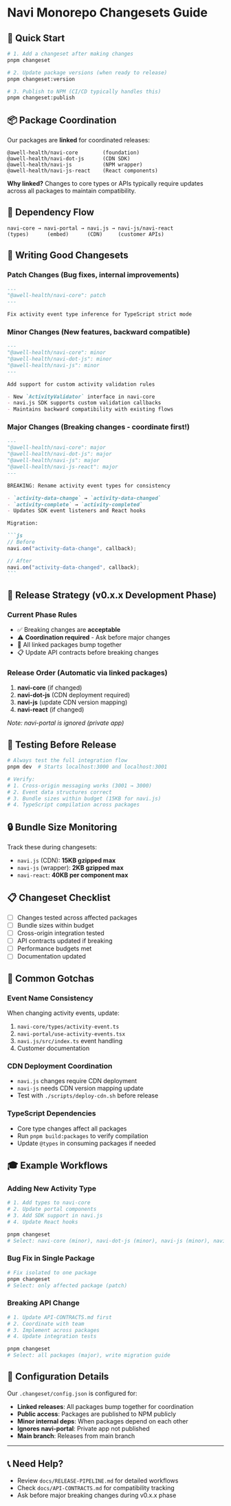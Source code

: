 # Navi Monorepo Changesets Guide

## 🚀 Quick Start

```bash
# 1. Add a changeset after making changes
pnpm changeset

# 2. Update package versions (when ready to release)
pnpm changeset:version

# 3. Publish to NPM (CI/CD typically handles this)
pnpm changeset:publish
```

## 📦 Package Coordination

Our packages are **linked** for coordinated releases:

```
@awell-health/navi-core        (foundation)
@awell-health/navi-dot-js      (CDN SDK)
@awell-health/navi-js          (NPM wrapper)
@awell-health/navi-js-react    (React components)
```

**Why linked?** Changes to core types or APIs typically require updates across all packages to maintain compatibility.

## 🔄 Dependency Flow

```
navi-core → navi-portal → navi.js → navi-js/navi-react
(types)      (embed)      (CDN)     (customer APIs)
```

## 📝 Writing Good Changesets

### **Patch Changes** (Bug fixes, internal improvements)

```markdown
---
"@awell-health/navi-core": patch
---

Fix activity event type inference for TypeScript strict mode
```

### **Minor Changes** (New features, backward compatible)

```markdown
---
"@awell-health/navi-core": minor
"@awell-health/navi-dot-js": minor
"@awell-health/navi-js": minor
---

Add support for custom activity validation rules

- New `ActivityValidator` interface in navi-core
- navi.js SDK supports custom validation callbacks
- Maintains backward compatibility with existing flows
```

### **Major Changes** (Breaking changes - coordinate first!)

````markdown
---
"@awell-health/navi-core": major
"@awell-health/navi-dot-js": major
"@awell-health/navi-js": major
"@awell-health/navi-js-react": major
---

BREAKING: Rename activity event types for consistency

- `activity-data-change` → `activity-data-changed`
- `activity-complete` → `activity-completed`
- Updates SDK event listeners and React hooks

Migration:

```js
// Before
navi.on("activity-data-change", callback);

// After
navi.on("activity-data-changed", callback);
```
````

## 🎯 Release Strategy (v0.x.x Development Phase)

### **Current Phase Rules**

- ✅ Breaking changes are **acceptable**
- ⚠️ **Coordination required** - Ask before major changes
- 🔄 All linked packages bump together
- 📋 Update API contracts before breaking changes

### **Release Order** (Automatic via linked packages)

1. **navi-core** (if changed)
2. **navi-dot-js** (CDN deployment required)
3. **navi-js** (update CDN version mapping)
4. **navi-react** (if changed)

_Note: navi-portal is ignored (private app)_

## 🧪 Testing Before Release

```bash
# Always test the full integration flow
pnpm dev  # Starts localhost:3000 and localhost:3001

# Verify:
# 1. Cross-origin messaging works (3001 → 3000)
# 2. Event data structures correct
# 3. Bundle sizes within budget (15KB for navi.js)
# 4. TypeScript compilation across packages
```

## 🔒 Bundle Size Monitoring

Track these during changesets:

- `navi.js` (CDN): **15KB gzipped max**
- `navi-js` (wrapper): **2KB gzipped max**
- `navi-react`: **40KB per component max**

## 📋 Changeset Checklist

- [ ] Changes tested across affected packages
- [ ] Bundle sizes within budget
- [ ] Cross-origin integration tested
- [ ] API contracts updated if breaking
- [ ] Performance budgets met
- [ ] Documentation updated

## 🚨 Common Gotchas

### **Event Name Consistency**

When changing activity events, update:

1. `navi-core/types/activity-event.ts`
2. `navi-portal/use-activity-events.tsx`
3. `navi.js/src/index.ts` event handling
4. Customer documentation

### **CDN Deployment Coordination**

- `navi.js` changes require CDN deployment
- `navi-js` needs CDN version mapping update
- Test with `./scripts/deploy-cdn.sh` before release

### **TypeScript Dependencies**

- Core type changes affect all packages
- Run `pnpm build:packages` to verify compilation
- Update `@types` in consuming packages if needed

## 🎓 Example Workflows

### **Adding New Activity Type**

```bash
# 1. Add types to navi-core
# 2. Update portal components
# 3. Add SDK support in navi.js
# 4. Update React hooks

pnpm changeset
# Select: navi-core (minor), navi-dot-js (minor), navi-js (minor), navi-react (minor)
```

### **Bug Fix in Single Package**

```bash
# Fix isolated to one package
pnpm changeset
# Select: only affected package (patch)
```

### **Breaking API Change**

```bash
# 1. Update API-CONTRACTS.md first
# 2. Coordinate with team
# 3. Implement across packages
# 4. Update integration tests

pnpm changeset
# Select: all packages (major), write migration guide
```

## 🔧 Configuration Details

Our `.changeset/config.json` is configured for:

- **Linked releases**: All packages bump together for coordination
- **Public access**: Packages are published to NPM publicly
- **Minor internal deps**: When packages depend on each other
- **Ignores navi-portal**: Private app not published
- **Main branch**: Releases from main branch

---

## 📞 Need Help?

- Review `docs/RELEASE-PIPELINE.md` for detailed workflows
- Check `docs/API-CONTRACTS.md` for compatibility tracking
- Ask before major breaking changes during v0.x.x phase
